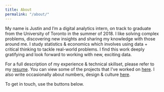 ```yaml
---
title: About
permalink: "/about/"
---
```


My name is Justin and I’m a digital analytics intern, on track to graduate from the University of Toronto in the summer of 2018. I like solving complex problems, discovering new insights and sharing my knowledge with those around me. I study statistics & economics which involves using data + critical thinking to tackle real-world problems. I find this work deeply gratifying and look forward to working with new, exciting data.

For a full description of my experience & technical skillset, please refer to my [resume](http://www.justinsjlee.com/Resume.pdf). You can view some of the projects that I've worked on [here](http://www.justinsjlee.com/projects). I also write occasionally about numbers, design & culture [here](http://www.justinsjlee.com/blog). 

To get in touch, use the buttons below.

